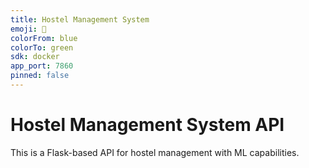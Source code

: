 ```yaml
---
title: Hostel Management System
emoji: 🏨
colorFrom: blue
colorTo: green
sdk: docker
app_port: 7860
pinned: false
---
```


# Hostel Management System API

This is a Flask-based API for hostel management with ML capabilities.